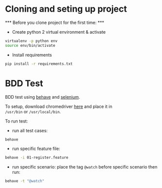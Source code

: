 # Cloning and seting up project

*** Before you clone project for the first time: ***

- Create python 2 virtual environment & activate
```sh
virtualenv -p python env
source env/bin/activate
```

- Install requirements
```sh
pip install -r requirements.txt
```


# BDD Test
BDD test using [behave](https://behave.readthedocs.io/en/latest/) and [selenium](http://selenium-python.readthedocs.io/).

To setup, download chromedriver [here](https://sites.google.com/a/chromium.org/chromedriver/downloads) and place it in `/usr/bin` or `/usr/local/bin`.

To run test:

- run all test cases:
```sh
behave
```

- run specific feature file:
```sh
behave -i 01-register.feature
```

- run specific scenario: place the tag `@watch` before specific scenario then run:
```sh
behave -t "@watch"
```
